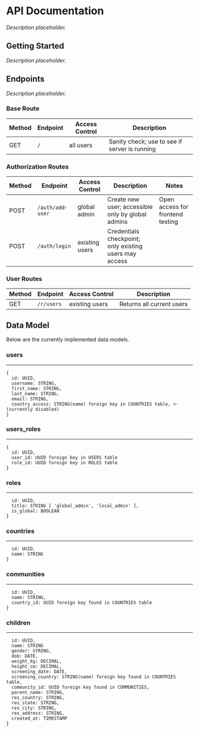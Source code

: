 # API Documentation

_Description placeholder._

## Getting Started

_Description placeholder._

## Endpoints

_Description placeholder._

### Base Route

| Method | Endpoint | Access Control | Description                                   |
| ------ | -------- | -------------- | --------------------------------------------- |
| GET    | `/`      | all users      | Sanity check; use to see if server is running |

### Authorization Routes

| Method | Endpoint         | Access Control | Description                                            | Notes                            |
| ------ | ---------------- | -------------- | ------------------------------------------------------ | -------------------------------- |
| POST   | `/auth/add-user` | global admin   | Create new user; accessible only by global admins      | Open access for frontend testing |
| POST   | `/auth/login`    | existing users | Credentials checkpoint; only existing users may access |                                  |

### User Routes

| Method | Endpoint   | Access Control | Description               |
| ------ | ---------- | -------------- | ------------------------- |
| GET    | `/r/users` | existing users | Returns all current users |

## Data Model

Below are the currently implemented data models.

### users

---

```
{
  id: UUID,
  username: STRING,
  first_name: STRING,
  last_name: STRING,
  email: STRING,
  country_access: STRING(name) foreign key in COUNTRIES table, <- (currently disabled)
}
```

### users_roles

---

```
{
  id: UUID,
  user_id: UUID foreign key in USERS table
  role_id: UUID foreign key in ROLES table
}
```

### roles

---

```{
  id: UUID,
  title: STRING [ 'global_admin', 'local_admin' ],
  is_global: BOOLEAN
}
```

### countries

---

```{
  id: UUID,
  name: STRING
}
```

### communities

---

```{
  id: UUID,
  name: STRING,
  country_id: UUID foreign key found in COUNTRIES table
}
```

### children

---

```{
  id: UUID,
  name: STRING
  gender: STRING,
  dob: DATE,
  weight_kg: DECIMAL,
  height_cm: DECIMAL,
  screening_date: DATE,
  screening_country: STRING(name) foreign key found in COUNTRIES table,
  community_id: UUID foreign key found in COMMUNITIES,
  parent_name: STRING,
  res_country: STRING,
  res_state: STRING,
  res_city: STRING,
  res_address: STRING,
  created_at: TIMESTAMP
}
```
